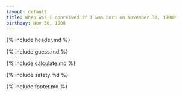 ```yaml
---
layout: default
title: When was I conceived if I was born on November 30, 1908?
birthday: Nov 30, 1908
---
```


{% include header.md %}

{% include guess.md %}

{% include calculate.md %}

{% include safety.md %}

{% include footer.md %}



